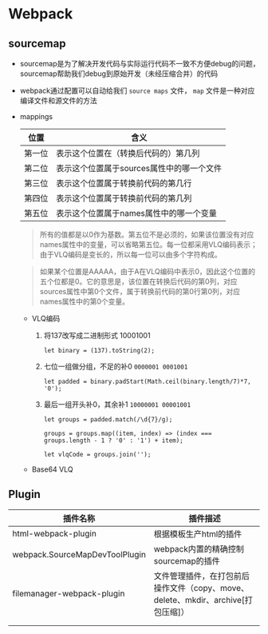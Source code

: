 # Webpack

## sourcemap

- sourcemap是为了解决开发代码与实际运行代码不一致不方便debug的问题，sourcemap帮助我们debug到原始开发（未经压缩合并）的代码
- webpack通过配置可以自动给我们 `source maps` 文件， `map` 文件是一种对应编译文件和源文件的方法

- mappings

  | 位置   | 含义                                      |
  | ------ | ----------------------------------------- |
  | 第一位 | 表示这个位置在（转换后代码的）第几列      |
  | 第二位 | 表示这个位置属于sources属性中的哪一个文件 |
  | 第三位 | 表示这个位置属于转换前代码的第几行        |
  | 第四位 | 表示这个位置属于转换前代码的第几列        |
  | 第五位 | 表示这个位置属于names属性中的哪一个变量   |

  > 所有的值都是以0作为基数。第五位不是必须的，如果该位置没有对应names属性中的变量，可以省略第五位。每一位都采用VLQ编码表示；由于VLQ编码是变长的，所以每一位可以由多个字符构成。

  > 如果某个位置是AAAAA，由于A在VLQ编码中表示0，因此这个位置的五个位都是0。它的意思是，该位置在转换后代码的第0列，对应sources属性中第0个文件，属于转换前代码的第0行第0列，对应names属性中的第0个变量。

  - VLQ编码

    1. 将137改写成二进制形式 10001001

       `let binary = (137).toString(2);`

    2. 七位一组做分组，不足的补0 `0000001 0001001`

       `let padded = binary.padStart(Math.ceil(binary.length/7)*7, '0');`

    3. 最后一组开头补0，其余补1 `10000001 00001001`

       `let groups = padded.match(/\d{7}/g);`

       `groups = groups.map((item, index) => (index === groups.length - 1 ? '0' : '1') + item);`

        `let vlqCode = groups.join('');`

  - Base64 VLQ



## Plugin

| 插件名称                       | 插件描述                                                     |
| ------------------------------ | ------------------------------------------------------------ |
| html-webpack-plugin            | 根据模板生产html的插件                                       |
| webpack.SourceMapDevToolPlugin | webpack内置的精确控制sourcemap的插件                         |
| filemanager-webpack-plugin     | 文件管理插件，在打包前后操作文件（copy、move、delete、mkdir、archive[打包压缩]） |
|                                |                                                              |
|                                |                                                              |

